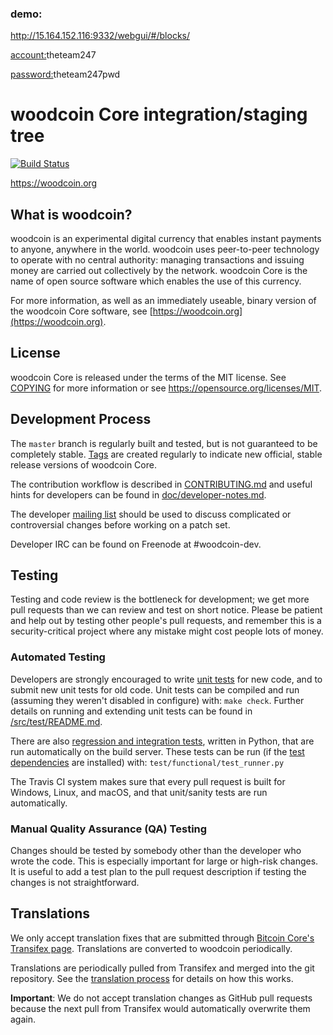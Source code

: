 ### demo:

http://15.164.152.116:9332/webgui/#/blocks/

<u>account:</u>theteam247

<u>password:</u>theteam247pwd

woodcoin Core integration/staging tree
=====================================

[![Build Status](https://travis-ci.org/woodcoin-project/woodcoin.svg?branch=master)](https://travis-ci.org/woodcoin-project/woodcoin)

https://woodcoin.org

What is woodcoin?
----------------

woodcoin is an experimental digital currency that enables instant payments to
anyone, anywhere in the world. woodcoin uses peer-to-peer technology to operate
with no central authority: managing transactions and issuing money are carried
out collectively by the network. woodcoin Core is the name of open source
software which enables the use of this currency.

For more information, as well as an immediately useable, binary version of
the woodcoin Core software, see [https://woodcoin.org](https://woodcoin.org).

License
-------

woodcoin Core is released under the terms of the MIT license. See [COPYING](COPYING) for more
information or see https://opensource.org/licenses/MIT.

Development Process
-------------------

The `master` branch is regularly built and tested, but is not guaranteed to be
completely stable. [Tags](https://github.com/woodcoin-project/woodcoin/tags) are created
regularly to indicate new official, stable release versions of woodcoin Core.

The contribution workflow is described in [CONTRIBUTING.md](CONTRIBUTING.md)
and useful hints for developers can be found in [doc/developer-notes.md](doc/developer-notes.md).

The developer [mailing list](https://groups.google.com/forum/#!forum/woodcoin-dev)
should be used to discuss complicated or controversial changes before working
on a patch set.

Developer IRC can be found on Freenode at #woodcoin-dev.

Testing
-------

Testing and code review is the bottleneck for development; we get more pull
requests than we can review and test on short notice. Please be patient and help out by testing
other people's pull requests, and remember this is a security-critical project where any mistake might cost people
lots of money.

### Automated Testing

Developers are strongly encouraged to write [unit tests](src/test/README.md) for new code, and to
submit new unit tests for old code. Unit tests can be compiled and run
(assuming they weren't disabled in configure) with: `make check`. Further details on running
and extending unit tests can be found in [/src/test/README.md](/src/test/README.md).

There are also [regression and integration tests](/test), written
in Python, that are run automatically on the build server.
These tests can be run (if the [test dependencies](/test) are installed) with: `test/functional/test_runner.py`

The Travis CI system makes sure that every pull request is built for Windows, Linux, and macOS, and that unit/sanity tests are run automatically.

### Manual Quality Assurance (QA) Testing

Changes should be tested by somebody other than the developer who wrote the
code. This is especially important for large or high-risk changes. It is useful
to add a test plan to the pull request description if testing the changes is
not straightforward.

Translations
------------

We only accept translation fixes that are submitted through [Bitcoin Core's Transifex page](https://www.transifex.com/projects/p/bitcoin/).
Translations are converted to woodcoin periodically.

Translations are periodically pulled from Transifex and merged into the git repository. See the
[translation process](doc/translation_process.md) for details on how this works.

**Important**: We do not accept translation changes as GitHub pull requests because the next
pull from Transifex would automatically overwrite them again.
